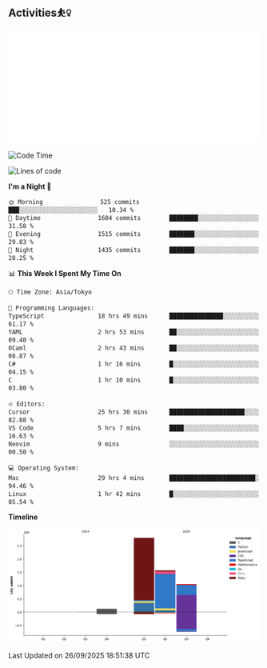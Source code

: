 <!-- 
## WORKS🍋

| Project     | Created At | Duration | Preview                                                        | Link                                                                       | Frame                                                                                   | Description                                                            |
| ----------- | ---------- | -------- | -------------------------------------------------------------- | -------------------------------------------------------------------------- | --------------------------------------------------------------------------------------- | ---------------------------------------------------------------------- |
| Notion Lecture  | 2025-04    | WIP   |     | [GITHUB](https://github.com/QWERTOP18/HabitTracker-NotionDB)        | <img src="https://skillicons.dev/icons?i=notion,discord,githubactions" height="50px"> |  [Lecture-Note](https://knotty-sprite-6fb.notion.site/Notion-Lexture-1dfd2242f53b80f7af01dcedfcbf6580)                                                     |
| IceBreaker  | 2025-04    | 2 days   | <img src="https://github.com/QWERTOP18/QWERTOP18/blob/main/assets/IceBreaker.png" alt="Ice" width="100px">    | [PDF](https://github.com/QWERTOP18/SLIDES/blob/main/IceBreaker.pdf)        | <img src="https://skillicons.dev/icons?i=fastapi,mongodb,react,tailwind" height="50px"> | function calling                                                       |
| RayTrace    | 2025-04    | a month  | <img src="https://github.com/QWERTOP18/QWERTOP18/blob/main/assets/wolf.png" alt="RT" width="100px">           | [GitHub](https://github.com/QWERTOP18/MINIRT)                              | <img src="https://skillicons.dev/icons?i=c" height="50px">                              | Ray tracing engine built from scratch in C with no external libraries. |
| Hibi        | 2025-03    | 1 week   | <img src="https://github.com/QWERTOP18/QWERTOP18/blob/main/assets/Hibi.png" alt="Hibi" width="100px">         | [PDF](https://github.com/QWERTOP18/SLIDES/blob/main/Hibi.pdf)              | <img src="https://skillicons.dev/icons?i=rails,js,figma" height="50px">                 |                                                                        |
| TeethJocker | 2025-03    | 3 days   | <img src="https://github.com/QWERTOP18/QWERTOP18/blob/main/assets/TeethJocker.png" alt="Teeth" width="100px"> | [PDF](https://github.com/QWERTOP18/SLIDES/blob/main/TeethJocker.pdf)       | <img src="https://skillicons.dev/icons?i=c,nextjs" height="50px">                       | ESP32                                                                  |
| Cafe lp     | 2025-03    | 1 week   | <img src="https://github.com/QWERTOP18/QWERTOP18/blob/main/assets/cafe.png" alt="Cafe" width="100px">         | [GitHub](https://github.com/QWERTOP18s/RAILS_DEMO_CAFE_LP)                 | <img src="https://skillicons.dev/icons?i=scss,css,rails" height="50px">                 |
| GO Shell    | 2025-02    | a month  | <img src="https://github.com/QWERTOP18/QWERTOP18/blob/main/assets/go-shell.png" alt="go" width="100px">       | [Books](https://github.com/QWERTOP18/ZENN/tree/main/books/go-shell-202502) | <img src="https://skillicons.dev/icons?i=go,bash" height="50px">                        |                                                                        |
-->
## Activities⛹️‍♀️

 <a href="https://monkeytype.com/profile/qwertop18">
   <img src="https://github.com/QWERTOP18/QWERTOP18/blob/monkeytype-readme/monkeytype-readme-lb-pb.svg" alt="My Monkeytype profile" />
 </a>

<!--START_SECTION:waka-->
![Code Time](http://img.shields.io/badge/Code%20Time-993%20hrs%2028%20mins-blue)

![Lines of code](https://img.shields.io/badge/From%20Hello%20World%20I%27ve%20Written-5.6%20million%20lines%20of%20code-blue)

**I'm a Night 🦉** 

```text
🌞 Morning                525 commits         ███░░░░░░░░░░░░░░░░░░░░░░   10.34 % 
🌆 Daytime                1604 commits        ████████░░░░░░░░░░░░░░░░░   31.58 % 
🌃 Evening                1515 commits        ███████░░░░░░░░░░░░░░░░░░   29.83 % 
🌙 Night                  1435 commits        ███████░░░░░░░░░░░░░░░░░░   28.25 % 
```


📊 **This Week I Spent My Time On** 

```text
🕑︎ Time Zone: Asia/Tokyo

💬 Programming Languages: 
TypeScript               18 hrs 49 mins      ███████████████░░░░░░░░░░   61.17 % 
YAML                     2 hrs 53 mins       ██░░░░░░░░░░░░░░░░░░░░░░░   09.40 % 
OCaml                    2 hrs 43 mins       ██░░░░░░░░░░░░░░░░░░░░░░░   08.87 % 
C#                       1 hr 16 mins        █░░░░░░░░░░░░░░░░░░░░░░░░   04.15 % 
C                        1 hr 10 mins        █░░░░░░░░░░░░░░░░░░░░░░░░   03.80 % 

🔥 Editors: 
Cursor                   25 hrs 30 mins      █████████████████████░░░░   82.88 % 
VS Code                  5 hrs 7 mins        ████░░░░░░░░░░░░░░░░░░░░░   16.63 % 
Neovim                   9 mins              ░░░░░░░░░░░░░░░░░░░░░░░░░   00.50 % 

💻 Operating System: 
Mac                      29 hrs 4 mins       ████████████████████████░   94.46 % 
Linux                    1 hr 42 mins        █░░░░░░░░░░░░░░░░░░░░░░░░   05.54 % 
```

**Timeline**

![Lines of Code chart](https://raw.githubusercontent.com/QWERTOP18/QWERTOP18/main/assets/bar_graph.png)


 Last Updated on 26/09/2025 18:51:38 UTC
<!--END_SECTION:waka-->
